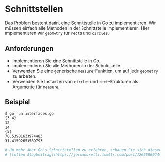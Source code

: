 # Schnittstellen

Das Problem besteht darin, eine Schnittstelle in Go zu implementieren. Wir müssen einfach alle Methoden in der Schnittstelle implementieren. Hier implementieren wir `geometry` für `rect`s und `circle`s.

## Anforderungen

- Implementieren Sie eine Schnittstelle in Go.
- Implementieren Sie alle Methoden in der Schnittstelle.
- Verwenden Sie eine generische `measure`-Funktion, um auf jede `geometry` zu arbeiten.
- Verwenden Sie Instanzen von `circle`- und `rect`-Strukturen als Argumente für `measure`.

## Beispiel

```sh
$ go run interfaces.go
{3 4}
12
14
{5}
78.53981633974483
31.41592653589793

# Um mehr über Go's Schnittstellen zu erfahren, schauen Sie sich diesen
# [tollen Blogbeitrag](https://jordanorelli.tumblr.com/post/32665860244/how-to-use-interfaces-in-go) an.
```
